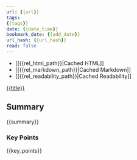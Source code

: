```yaml
---
url: {{url}}
tags:
{{tags}}
date: {{date_time}}
bookmark_date: {{add_date}}
url_hash: {{url_hash}}
read: false
---
```


- [[{{rel_html_path}}|Cached HTML]]
- [[{{rel_markdown_path}}|Cached Markdown]]
- [[{{rel_readability_path}}|Cached Readability]]

[{{title}}]({{url}})

## Summary

{{summary}}

### Key Points

{{key_points}}


